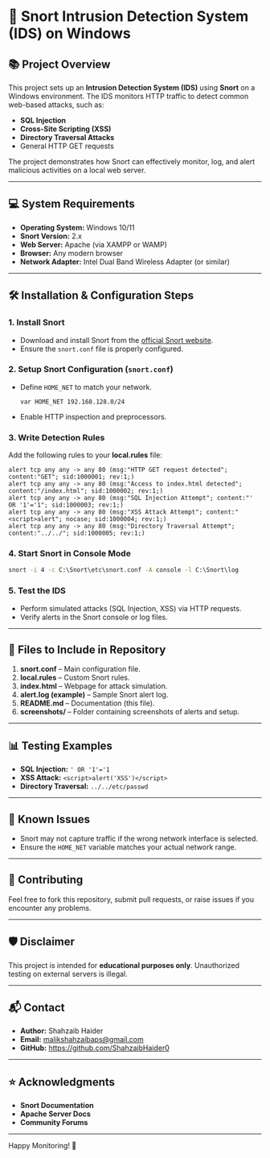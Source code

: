 # 🚨 Snort Intrusion Detection System (IDS) on Windows

## 📚 **Project Overview**
This project sets up an **Intrusion Detection System (IDS)** using **Snort** on a Windows environment. The IDS monitors HTTP traffic to detect common web-based attacks, such as:

- **SQL Injection**
- **Cross-Site Scripting (XSS)**
- **Directory Traversal Attacks**
- General HTTP GET requests

The project demonstrates how Snort can effectively monitor, log, and alert malicious activities on a local web server.

---

## 💻 **System Requirements**
- **Operating System:** Windows 10/11
- **Snort Version:** 2.x
- **Web Server:** Apache (via XAMPP or WAMP)
- **Browser:** Any modern browser
- **Network Adapter:** Intel Dual Band Wireless Adapter (or similar)

---

## 🛠️ **Installation & Configuration Steps**

### 1. **Install Snort**
- Download and install Snort from the [official Snort website](https://www.snort.org/downloads).
- Ensure the `snort.conf` file is properly configured.

### 2. **Setup Snort Configuration (`snort.conf`)**
- Define `HOME_NET` to match your network.
  ```plaintext
  var HOME_NET 192.168.128.0/24
  ```
- Enable HTTP inspection and preprocessors.

### 3. **Write Detection Rules**
Add the following rules to your **local.rules** file:
```plaintext
alert tcp any any -> any 80 (msg:"HTTP GET request detected"; content:"GET"; sid:1000001; rev:1;)
alert tcp any any -> any 80 (msg:"Access to index.html detected"; content:"/index.html"; sid:1000002; rev:1;)
alert tcp any any -> any 80 (msg:"SQL Injection Attempt"; content:"' OR '1'='1"; sid:1000003; rev:1;)
alert tcp any any -> any 80 (msg:"XSS Attack Attempt"; content:"<script>alert"; nocase; sid:1000004; rev:1;)
alert tcp any any -> any 80 (msg:"Directory Traversal Attempt"; content:"../../"; sid:1000005; rev:1;)
```

### 4. **Start Snort in Console Mode**
```cmd
snort -i 4 -c C:\Snort\etc\snort.conf -A console -l C:\Snort\log
```

### 5. **Test the IDS**
- Perform simulated attacks (SQL Injection, XSS) via HTTP requests.
- Verify alerts in the Snort console or log files.

---

## 📁 **Files to Include in Repository**
1. **snort.conf** – Main configuration file.
2. **local.rules** – Custom Snort rules.
3. **index.html** – Webpage for attack simulation.
4. **alert.log (example)** – Sample Snort alert log.
5. **README.md** – Documentation (this file).
6. **screenshots/** – Folder containing screenshots of alerts and setup.

---

## 📊 **Testing Examples**
- **SQL Injection:** `' OR '1'='1`
- **XSS Attack:** `<script>alert('XSS')</script>`
- **Directory Traversal:** `../../etc/passwd`

---

## 📝 **Known Issues**
- Snort may not capture traffic if the wrong network interface is selected.
- Ensure the `HOME_NET` variable matches your actual network range.

---

## 🤝 **Contributing**
Feel free to fork this repository, submit pull requests, or raise issues if you encounter any problems.

---

## 🛡️ **Disclaimer**
This project is intended for **educational purposes only**. Unauthorized testing on external servers is illegal.

---

## 📬 **Contact**
- **Author:** Shahzaib Haider 
- **Email:** malikshahzaibaps@gmail.com
- **GitHub:** https://github.com/ShahzaibHaider0

---

## ⭐ **Acknowledgments**
- **Snort Documentation**
- **Apache Server Docs**
- **Community Forums**

---

Happy Monitoring! 🚀
